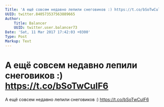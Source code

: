 ```yaml
---
Title: 'А ещё совсем недавно лепили снеговиков :) https://t.co/bSoTwCulF6'
UUID: twitter.840573537563889665
Author:
    Title: Balancer
    UUID: twitter.user.balancer73
Date: 'Sat, 11 Mar 2017 17:42:03 +0300'
Type: Post
Markup: Text
---
```


# А ещё совсем недавно лепили снеговиков :) https://t.co/bSoTwCulF6

А ещё совсем недавно лепили снеговиков :)
https://t.co/bSoTwCulF6